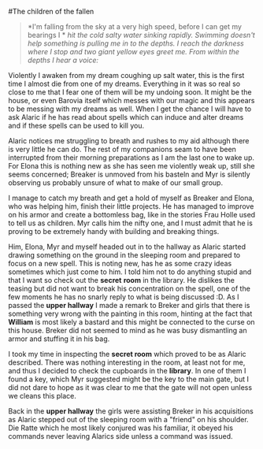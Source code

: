 #The children of the fallen
>*I'm falling from the sky at a very high speed, before I can get my bearings I *
*hit the cold salty water sinking rapidly. Swimming doesn't help something is pulling*
*me in to the depths. I reach the darkness where I stop and two giant yellow eyes*
*greet me. From within the depths I hear a voice:*

Violently I awaken from my dream coughing up salt water, this is the first time
I almost die from one of my dreams. Everything in it was so real so close to me
that I fear one of them will be my undoing soon. It might be the house, or even
Barovia itself which messes with our magic and this appears to be messing with
my dreams as well. When I get the chance I will have to ask Alaric if he has
read about spells which can induce and alter dreams and if these spells can be
used to kill you.

Alaric notices me struggling to breath and rushes to my aid although there is
very little he can do. The rest of my companions seam to have been interrupted
from their morning preparations as I am the last one to wake up. For Elona this
is nothing new as she has seen me violently weak up, still she seems concerned;
Breaker is unmoved from his basteln and Myr is silently observing us probably
unsure of what to make of our small group.

I manage to catch my breath and get a hold of myself as Breaker and Elona, who
was helping him, finish their little projects. He has managed to improve on his
armor and create a bottomless bag, like in the stories Frau Holle used to tell
us as children. Myr calls him the nifty one, and I must admit that he is proving
to be extremely handy with building and breaking things.

Him, Elona, Myr and myself headed out in to the hallway as Alaric started drawing
something on the ground in the sleeping room and prepared to focus on a new spell.
This is noting new, has he as some crazy ideas sometimes which just come to him.
I told him not to do anything stupid and that I want so check out the **secret**
**room** in the library. He dislikes the teasing but did not want to break his
concentration on the spell, one of the few moments he has no snarly reply to what
is being discussed :D. As I passed the **upper hallway** I made a remark to
Breker and girls that there is something very wrong with the painting in this
room, hinting at the fact that **William** is most likely a bastard and this
might be connected to the curse on this house. Breker did not seemed to mind as
he was busy dismantling an armor and stuffing it in his bag.

I took my time in inspecting the **secret room** which proved to be as Alaric
described. There was nothing interesting in the room, at least not for me, and
thus I decided to check the cupboards in the **library**. In one of them I found
a key, which Myr suggested might be the key to the main gate, but I did not dare
to hope as it was clear to me that the gate will not open unless we cleans this
place.

Back in the **upper hallway** the girls were assisting Breker in his acquisitions
as Alaric stepped out of the sleeping room with a "friend" on his shoulder. Die
Ratte which he most likely conjured was his familiar, it obeyed his commands
never leaving Alarics side unless a command was issued. 
